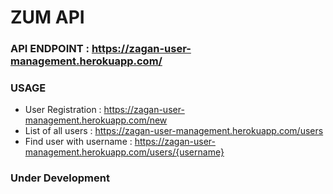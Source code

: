 # ZUM API

### API ENDPOINT : https://zagan-user-management.herokuapp.com/

### USAGE
* User Registration : https://zagan-user-management.herokuapp.com/new
* List of all users : https://zagan-user-management.herokuapp.com/users
* Find user with username : https://zagan-user-management.herokuapp.com/users/{username}

### Under Development
